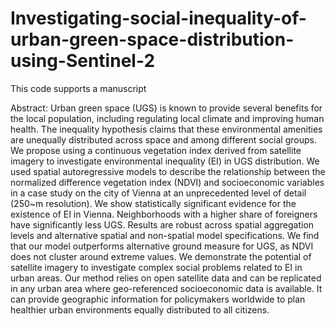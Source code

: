 # Investigating-social-inequality-of-urban-green-space-distribution-using-Sentinel-2
This code supports a manuscript 

Abstract:
Urban green space (UGS) is known to provide several benefits for the local population, including regulating local climate and improving human health. The inequality hypothesis claims that these environmental amenities are unequally distributed across space and among different social groups. We propose using a continuous vegetation index derived from satellite imagery to investigate environmental inequality (EI) in UGS distribution. We used spatial autoregressive models to describe the relationship between the normalized difference vegetation index (NDVI) and socioeconomic variables in a case study on the city of Vienna at an unprecedented level of detail (250~m resolution).
We show statistically significant evidence for the existence of EI in Vienna. Neighborhoods with a higher share of foreigners have significantly less UGS. Results are robust across spatial aggregation levels and alternative spatial and non-spatial model specifications. We find that our model outperforms alternative ground measure for UGS, as NDVI does not cluster around extreme values. We demonstrate the potential of satellite imagery to investigate complex social problems related to EI in urban areas. Our method relies on open satellite data and can be replicated in any urban area where geo-referenced socioeconomic data is available. It can provide geographic information for policymakers worldwide to plan healthier urban environments equally distributed to all citizens.
